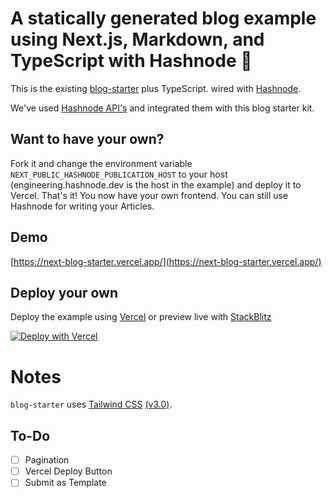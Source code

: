# A statically generated blog example using Next.js, Markdown, and TypeScript with Hashnode 💫

This is the existing [blog-starter](https://github.com/vercel/next.js/tree/canary/examples/blog-starter) plus TypeScript.
wired with [Hashnode](https://hashnode.com).

We've used [Hashnode API's](https://apidocs.hashnode.com) and integrated them with this blog starter kit.

## Want to have your own?

Fork it and change the environment variable `NEXT_PUBLIC_HASHNODE_PUBLICATION_HOST` to your host (engineering.hashnode.dev is the host in the example) and deploy it to Vercel.
That's it! You now have your own frontend. You can still use Hashnode for writing your Articles.

## Demo

[https://next-blog-starter.vercel.app/](https://next-blog-starter.vercel.app/)

## Deploy your own

Deploy the example using [Vercel](https://vercel.com?utm_source=github&utm_medium=readme&utm_campaign=next-example) or preview live with [StackBlitz](https://stackblitz.com/github/vercel/next.js/tree/canary/examples/blog-starter)

[![Deploy with Vercel](https://vercel.com/button)](https://vercel.com/new/clone?repository-url=https://github.com/vercel/next.js/tree/canary/examples/blog-starter&project-name=blog-starter&repository-name=blog-starter)

# Notes

`blog-starter` uses [Tailwind CSS](https://tailwindcss.com) [(v3.0)](https://tailwindcss.com/blog/tailwindcss-v3).

## To-Do

- [ ] Pagination
- [ ] Vercel Deploy Button
- [ ] Submit as Template
